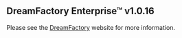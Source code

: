## DreamFactory Enterprise&trade; v1.0.16
Please see the [DreamFactory](https://www.dreamfactory.com/) website for more information.
